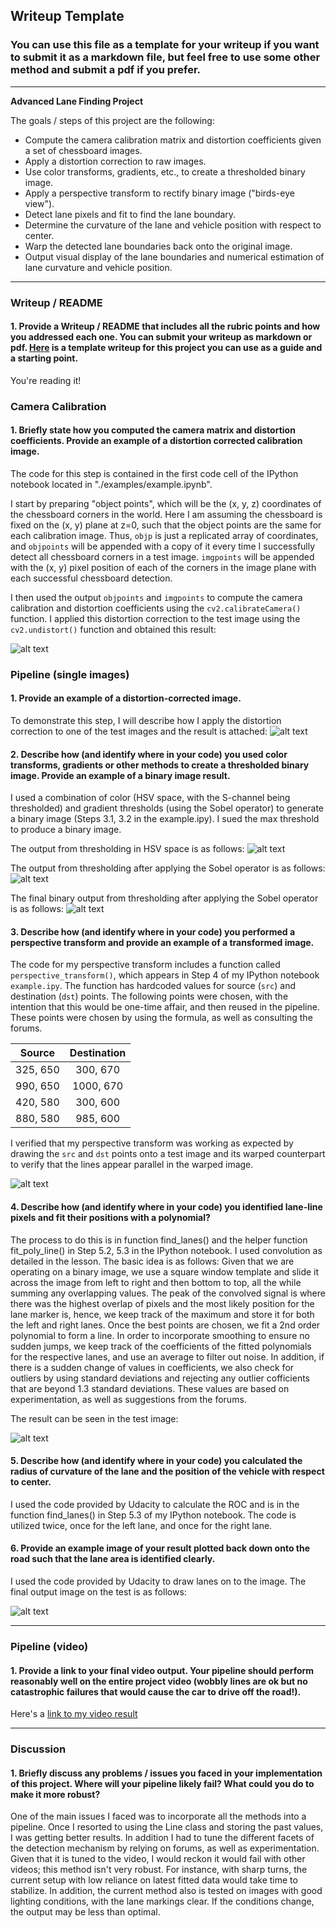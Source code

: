 ## Writeup Template

### You can use this file as a template for your writeup if you want to submit it as a markdown file, but feel free to use some other method and submit a pdf if you prefer.

---

**Advanced Lane Finding Project**

The goals / steps of this project are the following:

* Compute the camera calibration matrix and distortion coefficients given a set of chessboard images.
* Apply a distortion correction to raw images.
* Use color transforms, gradients, etc., to create a thresholded binary image.
* Apply a perspective transform to rectify binary image ("birds-eye view").
* Detect lane pixels and fit to find the lane boundary.
* Determine the curvature of the lane and vehicle position with respect to center.
* Warp the detected lane boundaries back onto the original image.
* Output visual display of the lane boundaries and numerical estimation of lane curvature and vehicle position.

[//]: # (Image References)

[image1]: ./output_images/undistort_chess.png "Undistorted"
[image2]: ./output_images/undistort.png "Road Transformed"
[image3]: ./output_images/s_threshold_img "S-threshold result"
[image4]: ./output_images/sobel_combo "Sobel result"
[image5]: ./output_images/thresholded_combination_1.png "Binary output after thresholding"
[image6]: ./output_images/warped_test.png "Warp test example"
[image7]: ./output_images/fitted_lines_rectangles.png "Fitted lanes with ROC"
[image8]: ./output_images/output_test.png "Output"
[video1]: ./project_video.mp4 "Video"


---

### Writeup / README

#### 1. Provide a Writeup / README that includes all the rubric points and how you addressed each one.  You can submit your writeup as markdown or pdf.  [Here](https://github.com/udacity/CarND-Advanced-Lane-Lines/blob/master/writeup_template.md) is a template writeup for this project you can use as a guide and a starting point.  

You're reading it!

### Camera Calibration

#### 1. Briefly state how you computed the camera matrix and distortion coefficients. Provide an example of a distortion corrected calibration image.

The code for this step is contained in the first code cell of the IPython notebook located in "./examples/example.ipynb".

I start by preparing "object points", which will be the (x, y, z) coordinates of the chessboard corners in the world. Here I am assuming the chessboard is fixed on the (x, y) plane at z=0, such that the object points are the same for each calibration image.  Thus, `objp` is just a replicated array of coordinates, and `objpoints` will be appended with a copy of it every time I successfully detect all chessboard corners in a test image.  `imgpoints` will be appended with the (x, y) pixel position of each of the corners in the image plane with each successful chessboard detection.  

I then used the output `objpoints` and `imgpoints` to compute the camera calibration and distortion coefficients using the `cv2.calibrateCamera()` function.  I applied this distortion correction to the test image using the `cv2.undistort()` function and obtained this result: 

![alt text][image1]

### Pipeline (single images)

#### 1. Provide an example of a distortion-corrected image.

To demonstrate this step, I will describe how I apply the distortion correction to one of the test images and the result is attached:
![alt text][image2]

#### 2. Describe how (and identify where in your code) you used color transforms, gradients or other methods to create a thresholded binary image.  Provide an example of a binary image result.

I used a combination of color (HSV space, with the S-channel being thresholded) and gradient thresholds (using the Sobel operator) to generate a binary image (Steps 3.1, 3.2 in the example.ipy). I sued the max threshold to produce a binary image. 
 
The output from thresholding in HSV space is as follows:
![alt text][image3]

The output from thresholding after applying the Sobel operator is as follows:
![alt text][image4]

The final binary output from thresholding after applying the Sobel operator is as follows:
![alt text][image5]


#### 3. Describe how (and identify where in your code) you performed a perspective transform and provide an example of a transformed image.

The code for my perspective transform includes a function called `perspective_transform()`, which appears in Step 4 of my IPython notebook `example.ipy`.  The function has hardcoded values for source (`src`) and destination (`dst`) points.  The following points were chosen, with the intention that this would be one-time affair, and then reused in the pipeline. These points were chosen by using the formula, as well as consulting the forums. 

| Source        | Destination   | 
|:-------------:|:-------------:| 
| 325, 650      | 300, 670        | 
| 990, 650      | 1000, 670      |
| 420, 580     | 300, 600      |
| 880, 580      | 985, 600        |

I verified that my perspective transform was working as expected by drawing the `src` and `dst` points onto a test image and its warped counterpart to verify that the lines appear parallel in the warped image.

![alt text][image6]

#### 4. Describe how (and identify where in your code) you identified lane-line pixels and fit their positions with a polynomial?

The process to do this is in function find_lanes() and the helper function fit_poly_line() in Step 5.2, 5.3 in the IPython notebook. 
I used convolution as detailed in the lesson. The basic idea is as follows: 
Given that we are operating on a binary image, we use a square window template and slide it across the image from left to right and then bottom to top, all the while summing any overlapping values. 
The peak of the convolved signal is where there was the highest overlap of pixels and the most likely position for the lane marker is, hence, we keep track of the maximum and store it for both the left and right lanes. Once the best points are chosen, we fit a 2nd order polynomial to form a line. In order to incorporate smoothing to ensure no sudden jumps, we keep track of the coefficients of the fitted polynomials for the respective lanes, and use an average to filter out noise. In addition, if there is a sudden change of values 
in coefficients, we also check for outliers by using standard deviations and rejecting any outlier cofficients that are beyond 1.3 standard deviations. These values are based on experimentation, as well as suggestions from the forums. 
 
The result can be seen in the test image:
 
![alt text][image7]

#### 5. Describe how (and identify where in your code) you calculated the radius of curvature of the lane and the position of the vehicle with respect to center.

I used the code provided by Udacity to calculate the ROC and is in the function find_lanes() in Step 5.3 of my IPython notebook. The code is utilized twice, once for the left lane, and once for the right lane. 

#### 6. Provide an example image of your result plotted back down onto the road such that the lane area is identified clearly.

I used the code provided by Udacity to draw lanes on to the image. The final output image on the test is as follows: 

![alt text][image8]

---

### Pipeline (video)

#### 1. Provide a link to your final video output.  Your pipeline should perform reasonably well on the entire project video (wobbly lines are ok but no catastrophic failures that would cause the car to drive off the road!).

Here's a [link to my video result](./examples/output_video.mp4)

---

### Discussion

#### 1. Briefly discuss any problems / issues you faced in your implementation of this project.  Where will your pipeline likely fail?  What could you do to make it more robust?

One of the main issues I faced was to incorporate all the methods into a pipeline. Once I resorted to using the Line class and storing the past values, I was getting better results. In addition I had to tune the different facets of the detection mechanism by relying on forums, as well as experimentation. Given that it is tuned to the video, I would reckon it would fail with other videos; this method isn't very robust. For instance, with sharp turns, the current setup with low reliance on latest fitted data would take time to stabilize. In addition, the current method also is tested on images with good lighting conditions, with the lane markings clear. If the conditions change, the output may be less than optimal. 
